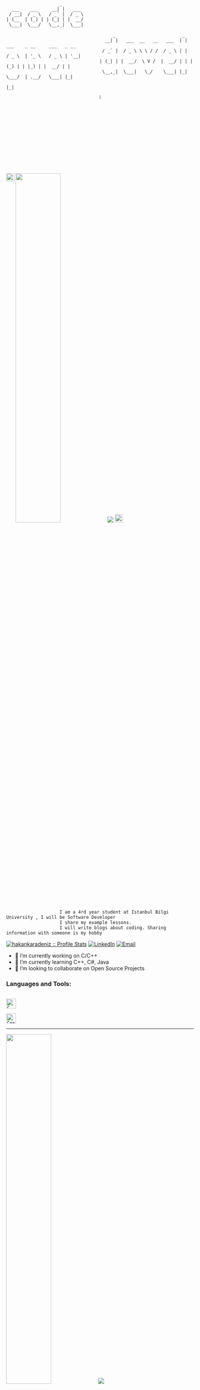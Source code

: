 ```
                    _        
  ___    ___     __| |   ___ 
 / __|  / _ \   / _` |  / _ \
| (__  | (_) | | (_| | |  __/
 \___|  \___/   \__,_|  \___|
    
                                        _                         _                               
                                     __| |   ___  __   __   ___  | |   ___    _ __     ___   _ __ 
                                    / _` |  / _ \ \ \ / /  / _ \ | |  / _ \  | '_ \   / _ \ | '__|
                                   | (_| | |  __/  \ V /  |  __/ | | | (_) | | |_) | |  __/ | |   
                                    \__,_|  \___|   \_/    \___| |_|  \___/  | .__/   \___| |_|   
                                                                             |_|
```
<p align="center">
<img src="https://media.giphy.com/media/hvRJCLFzcasrR4ia7z/giphy.gif" width="5%">
</p>


<a href="https://www.linkedin.com/in/karadenizhakan"><img align="left" alt="Hakan Karadeniz" width="22px" src="https://raw.githubusercontent.com/peterthehan/peterthehan/master/assets/linkedin.svg" /></a>
<img width="49%" src="https://hakankaradeniz.github.io/" target="_blank"><img src="https://icon-library.com/images/icon-website-png/icon-website-png-0.jpg"> 
<a href="https://hakankaradeniz.github.io/" target="_blank"><img src="https://icon-library.com/images/icon-website-png/icon-website-png-0.jpg" alt="hakankaradeniz" width="22px"></a>
  
<br />
<br />

                        I am a 4rd year student at Istanbul Bilgi University , I will be Software Developer
                        I share my example lessons.
                        I will write blogs about coding. Sharing information with someone is my hobby 
<p align="center">

<a href="https://github.com/hakankaradeniz" target="_blank"><img src="https://komarev.com/ghpvc/?username=hakankaradeniz&color=orange" alt="hakankaradeniz :: Profile Stats"></a>
<a href="https://www.linkedin.com/in/karadenizhakan/" target="_blank"><img alt="LinkedIn" src="https://img.shields.io/badge/LinkedIn-@hakankaradeniz-blue?style=flat&logo=linkedin"></a>
<a href="mailto:hakan.karadeniz@outlook.com" target="_blank"><img alt="Email" src="https://img.shields.io/badge/Email-hakan.karadeniz@gmail.com-yellowgreen?style=flat&logo=gmail"></a>
</p>

- 🔭 I’m currently working on C/C++
- 🌱 I’m currently learning C++, C#, Java
- 👯 I’m looking to collaborate on Open Source Projects

### Languages and Tools:
[<code>
<img alt="C" width="26px" src="https://upload.wikimedia.org/wikipedia/commons/1/19/C_Logo.png">
</code>](https://en.wikipedia.org/wiki/The_C_Programming_Language)
[<code>
<img alt="C++" width="26px" src="https://img.icons8.com/color/48/000000/c-plus-plus-logo.png">
</code>](https://en.wikipedia.org/wiki/C%2B%2B)




-----------------------------

<img width="49%" src="https://wakatime.com"><img src="https://wakatime.com/share/@Karadeniz/d5e3db72-3c3f-4882-84a2-ee70225b7a16.png"> 
